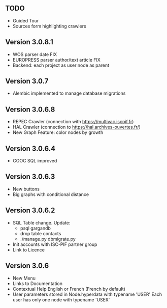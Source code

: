 ## TODO
* Guided Tour
* Sources form highlighting crawlers

## Version 3.0.8.1
* WOS parser date FIX
* EUROPRESS parser author/text article FIX
* Backend: each project as user node as parent

## Version 3.0.7
* Alembic implemented to manage database migrations

## Version 3.0.6.8
* REPEC Crawler (connection with https://multivac.iscpif.fr)
* HAL Crawler (connection to https://hal.archives-ouvertes.fr/)
* New Graph Feature: color nodes by growth

## Version 3.0.6.4
* COOC SQL improved

## Version 3.0.6.3
* New buttons
* Big graphs with conditional distance

## Version 3.0.6.2
* SQL Table change. Update:
    * psql gargandb
    * drop table contacts
    * ./manage.py dbmigrate.py
* Init accounts with ISC-PIF partner group
* Link to Licence

## Version 3.0.6
* New Menu
* Links to Documentation
* Contextual Help English or French (French by default)
* User parameters stored in Node.hyperdata with typename 'USER'
  Each user has only one node with typename 'USER'
